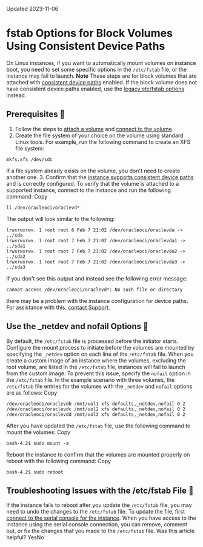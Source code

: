 Updated 2023-11-06
# fstab Options for Block Volumes Using Consistent Device Paths
On Linux instances, if you want to automatically mount volumes on instance boot, you need to set some specific options in the `/etc/fstab` file, or the instance may fail to launch.
**Note** These steps are for block volumes that are attached with [consistent device paths](https://docs.oracle.com/en-us/iaas/Content/Block/References/consistentdevicepaths.htm#Connecting_to_Volumes_With_Consistent_Device_Paths) enabled. If the block volume does not have consistent device paths enabled, use the [legacy etc/fstab options](https://docs.oracle.com/en-us/iaas/Content/Block/References/fstaboptions.htm#Traditional_fstab_Options) instead.
## Prerequisites 🔗 
  1. Follow the steps to [attach a volume](https://docs.oracle.com/en-us/iaas/Content/Block/Tasks/attachingavolume.htm#top "Attach a block volume to a compute instance to expand the available storage on the instance.") and [connect to the volume](https://docs.oracle.com/en-us/iaas/Content/Block/Tasks/connectingtoavolume.htm#top "Connect to a block volume that's attached to a compute instance.").
  2. Create the file system of your choice on the volume using standard Linux tools. For example, run the following command to create an XFS file system:
```
mkfs.xfs /dev/sdc
```

If a file system already exists on the volume, you don't need to create another one.
  3. Confirm that the [instance supports consistent device paths](https://docs.oracle.com/en-us/iaas/Content/Block/References/consistentdevicepaths.htm#images) and is correctly configured. To verify that the volume is attached to a supported instance, connect to the instance and run the following command:
Copy
```
ll /dev/oracleoci/oraclevd*
```

The output will look similar to the following:
```
lrwxrwxrwx. 1 root root 6 Feb 7 21:02 /dev/oracleoci/oraclevda -> ../sda
lrwxrwxrwx. 1 root root 7 Feb 7 21:02 /dev/oracleoci/oraclevda1 -> ../sda1
lrwxrwxrwx. 1 root root 7 Feb 7 21:02 /dev/oracleoci/oraclevda2 -> ../sda2
lrwxrwxrwx. 1 root root 7 Feb 7 21:02 /dev/oracleoci/oraclevda3 -> ../sda3
```

If you don't see this output and instead see the following error message:
```
cannot access /dev/oracleoci/oraclevd*: No such file or directory
```

there may be a problem with the instance configuration for device paths. For assistance with this, [contact Support](https://docs.oracle.com/iaas/Content/GSG/Tasks/contactingsupport.htm).


## Use the _netdev and nofail Options 🔗 
By default, the `/etc/fstab` file is processed before the initiator starts. Configure the mount process to initiate before the volumes are mounted by specifying the `_netdev` option on each line of the `/etc/fstab` file. 
When you create a custom image of an instance where the volumes, excluding the root volume, are listed in the `/etc/fstab` file, instances will fail to launch from the custom image. To prevent this issue, specify the `nofail` option in the `/etc/fstab` file.
In the example scenario with three volumes, the `/etc/fstab` file entries for the volumes with the `_netdev` and `nofail` options are as follows:
Copy
```
/dev/oracleoci/oraclevdb /mnt/vol1 xfs defaults,_netdev,nofail 0 2
/dev/oracleoci/oraclevdc /mnt/vol2 xfs defaults,_netdev,nofail 0 2
/dev/oracleoci/oraclevdd /mnt/vol3 xfs defaults,_netdev,nofail 0 2
```

After you have updated the `/etc/fstab` file, use the following command to mount the volumes:
Copy
```
bash-4.2$ sudo mount -a
```

Reboot the instance to confirm that the volumes are mounted properly on reboot with the following command:
Copy
```
bash-4.2$ sudo reboot
```

## Troubleshooting Issues with the /etc/fstab File 🔗 
If the instance fails to reboot after you update the `/etc/fstab` file, you may need to undo the changes to the `/etc/fstab` file. To update the file, first [connect to the serial console for the instance](https://docs.oracle.com/iaas/Content/Compute/References/serialconsole.htm). When you have access to the instance using the serial console connection, you can remove, comment out, or fix the changes that you made to the `/etc/fstab` file.
Was this article helpful?
YesNo


